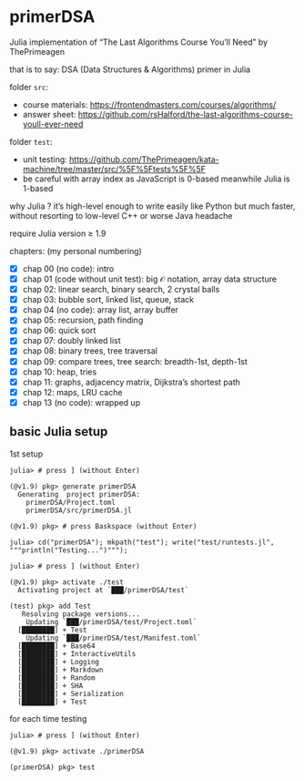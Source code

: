 # primerDSA

Julia implementation of “The Last Algorithms Course You’ll Need” by ThePrimeagen

that is to say: DSA (Data Structures & Algorithms) primer in Julia

folder `src`:
- course materials: https://frontendmasters.com/courses/algorithms/
- answer sheet: https://github.com/rsHalford/the-last-algorithms-course-youll-ever-need

folder `test`:
- unit testing: https://github.com/ThePrimeagen/kata-machine/tree/master/src/%5F%5Ftests%5F%5F<!-- to properly escape double underscore -->
- be careful with array index as JavaScript is 0-based meanwhile Julia is 1-based

why Julia ? it’s high-level enough to write easily like Python but much faster, without resorting to low-level C++ or worse Java headache

require Julia version ≥ 1.9

chapters: (my personal numbering)
- [x] chap 00 (no code): intro
- [x] chap 01 (code without unit test): big 𝒪 notation, array data structure
- [x] chap 02: linear search, binary search, 2 crystal balls
- [x] chap 03: bubble sort, linked list, queue, stack
- [x] chap 04 (no code): array list, array buffer
- [x] chap 05: recursion, path finding
- [x] chap 06: quick sort
- [x] chap 07: doubly linked list
- [x] chap 08: binary trees, tree traversal
- [x] chap 09: compare trees, tree search: breadth-1st, depth-1st
- [x] chap 10: heap, tries
- [x] chap 11: graphs, adjacency matrix, Dijkstra’s shortest path
- [x] chap 12: maps, LRU cache
- [x] chap 13 (no code): wrapped up

## basic Julia setup

1st setup
```
julia> # press ] (without Enter)

(@v1.9) pkg> generate primerDSA
  Generating  project primerDSA:
    primerDSA/Project.toml
    primerDSA/src/primerDSA.jl

(@v1.9) pkg> # press Baskspace (without Enter)

julia> cd("primerDSA"); mkpath("test"); write("test/runtests.jl", """println("Testing...")""");

julia> # press ] (without Enter)

(@v1.9) pkg> activate ./test
  Activating project at `███/primerDSA/test`

(test) pkg> add Test
   Resolving package versions...
    Updating `███/primerDSA/test/Project.toml`
  [████████] + Test
    Updating `███/primerDSA/test/Manifest.toml`
  [████████] + Base64
  [████████] + InteractiveUtils
  [████████] + Logging
  [████████] + Markdown
  [████████] + Random
  [████████] + SHA
  [████████] + Serialization
  [████████] + Test
```
for each time testing
```
julia> # press ] (without Enter)

(@v1.9) pkg> activate ./primerDSA

(primerDSA) pkg> test
```

